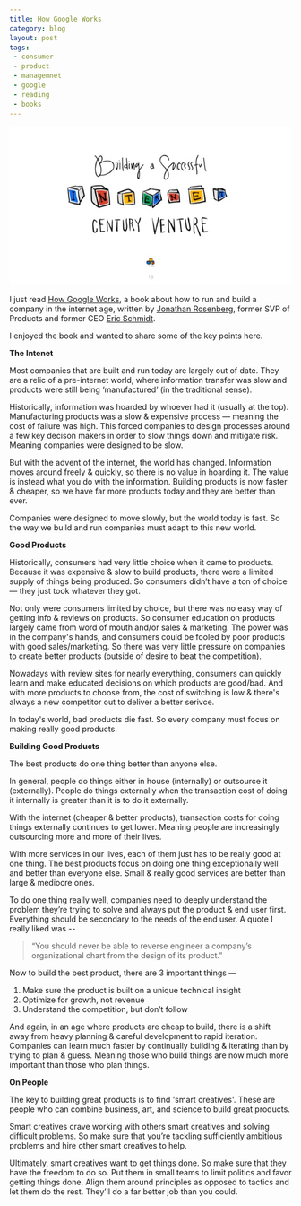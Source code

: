 ```yaml
---
title: How Google Works
category: blog
layout: post
tags:
 - consumer
 - product
 - managemnet
 - google
 - reading
 - books
---
```


![how-google-works](/images/how-google-works-2.jpg)

I just read [How Google Works](http://www.amazon.com/How-Google-Works-Eric-Schmidt/dp/1455582344), a book about how to run and build a company in the internet age, written by [Jonathan Rosenberg](https://twitter.com/jjrosenberg), former SVP of Products and former CEO [Eric Schmidt](https://twitter.com/ericschmidt).

I enjoyed the book and wanted to share some of the key points here. 

__The Intenet__

Most companies that are built and run today are largely out of date. They are a relic of a pre-internet world, where information transfer was slow and products were still being ‘manufactured’ (in the traditional sense). 

Historically, information was hoarded by whoever had it (usually at the top). Manufacturing products was a slow & expensive process — meaning the cost of failure was high. This forced companies to design processes around a few key decison makers in order to slow things down and mitigate risk. Meaning companies were designed to be slow.

But with the advent of the internet, the world has changed. Information moves around freely & quickly, so there is no value in hoarding it. The value is instead what you do with the information. Building products is now faster & cheaper, so we have far more products today and they are better than ever.

Companies were designed to move slowly, but the world today is fast. So the way we build and run companies must adapt to this new world. 

__Good Products__

Historically, consumers had very little choice when it came to products. Because it was expensive & slow to build products, there were a limited supply of things being produced. So consumers didn’t have a ton of choice — they just took whatever they got. 

Not only were consumers limited by choice, but there was no easy way of getting info & reviews on products. So consumer education on products largely came from word of mouth and/or sales & marketing. The power was in the company's hands, and consumers could be fooled by poor products with good sales/marketing. So there was very little pressure on companies to create better products (outside of desire to beat the competition). 

Nowadays with review sites for nearly everything, consumers can quickly learn and make educated decisions on which products are good/bad. And with more products to choose from, the cost of switching is low & there's always a new competitor out to deliver a better serivce. 

In today's world, bad products die fast. So every company must focus on making really good products. 

__Building Good Products__

The best products do one thing better than anyone else. 

In general, people do things either in house (internally) or outsource it (externally). People do things externally when the transaction cost of doing it internally is greater than it is to do it externally. 

With the internet (cheaper & better products), transaction costs for doing things externally continues to get lower. Meaning people are increasingly outsourcing more and more of their lives.

With more services in our lives, each of them just has to be really good at one thing. The best products focus on doing one thing exceptionally well and better than everyone else. Small & really good services are better than large & mediocre ones. 

To do one thing really well, companies need to deeply understand the problem they’re trying to solve and always put the product & end user first. Everything should be secondary to the needs of the end user. A quote I really liked was -- 

> “You should never be able to reverse engineer a company’s organizational chart from the design of its product.”

Now to build the best product, there are 3 important things —

1. Make sure the product is built on a unique technical insight
2. Optimize for growth, not revenue
3. Understand the competition, but don’t follow

And again, in an age where products are cheap to build, there is a shift away from heavy planning & careful development to rapid iteration. Companies can learn much faster by continually building & iterating than by trying to plan & guess. Meaning those who build things are now much more important than those who plan things.

__On People__

The key to building great products is to find 'smart creatives'. These are people who can combine business, art, and science to build great products. 

Smart creatives crave working with others smart creatives and solving difficult problems. So make sure that you’re tackling sufficiently ambitious problems and hire other smart creatives to help.

Ultimately, smart creatives want to get things done. So make sure that they have the freedom to do so. Put them in small teams to limit politics and favor getting things done. Align them around principles as opposed to tactics and let them do the rest. They’ll do a far better job than you could.